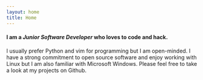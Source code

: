 ```yaml
---
layout: home
title: Home
---
```


#### I am a _Junior Software Developer_ who loves to code and hack.
I usually prefer Python and vim for programming but I am open-minded.
I have a strong commitment to open source software and enjoy working
with Linux but I am also familiar with Microsoft Windows.
Please feel free to take a look at my projects on Github.
